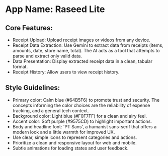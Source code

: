 # **App Name**: Raseed Lite

## Core Features:

- Receipt Upload: Upload receipt images or videos from any device.
- Receipt Data Extraction: Use Gemini to extract data from receipts (items, amounts, date, store name, total). The AI acts as a tool that attempts to parse and extract only valid data.
- Data Presentation: Display extracted receipt data in a clean, tabular format.
- Receipt History: Allow users to view receipt history.

## Style Guidelines:

- Primary color: Calm blue (#64B5F6) to promote trust and security.  The concepts informing the color choices are the reliability of expense tracking, and a general tech context.
- Background color: Light blue (#F0F7FF) for a clean and airy feel.
- Accent color: Soft purple (#9575CD) to highlight important actions.
- Body and headline font: 'PT Sans', a humanist sans-serif that offers a modern look and a little warmth for improved UX.
- Use clear, simple icons to represent categories and actions.
- Prioritize a clean and responsive layout for web and mobile.
- Subtle animations for loading states and user feedback.